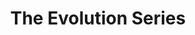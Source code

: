 ---
# Featured tags need to have either the `list` or `grid` layout (PRO only).
layout: grid

# The title of the tag's page.
title: The Evolution Series
  
# The name of the tag, used in a post's front matter (e.g. tags: [<slug>]).
slug: evolution

# (Optional) Write a short (~150 characters) description of this featured tag.
description: >
  This page is used to track specific blog posts associated with tracking feature releases. Latest update: 11.11.2024

# (Optional) You can disable grouping posts by date.
no_groups: false

# Exclude this example category from the sitemap.
# DON'T USE THIS SETTING IN YOUR CATEGORIES!
sitemap: false
---